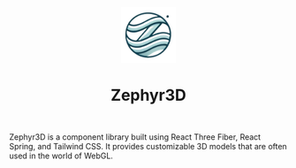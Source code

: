 <div align="center">
    <img src="./media/zephyr-icon.png" height=100/>
</div>
<h1 align="center">Zephyr3D</h1>
<br/>

Zephyr3D is a component library built using React Three Fiber, React Spring, and Tailwind CSS. It provides customizable 3D models that are often used in the world of WebGL.


